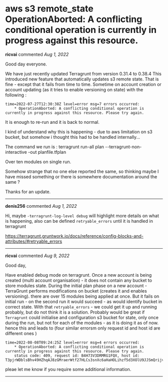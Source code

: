 # aws s3 remote_state OperationAborted: A conflicting conditional operation is currently in progress against this resource.

**ricvai** commented *Aug 1, 2022*

Good day everyone. 

We have just recently updated Terragrunt from version 0.31.4 to 0.38.4 
This introduced new feature that automatically updates s3 remote state. That is fine - except that it fails from time to time. 
Sometime on account creation or account updating (as it tries to enable versioning on state) with the following :

```
time=2022-07-27T12:30:38Z level=error msg=7 errors occurred:
	* OperationAborted: A conflicting conditional operation is currently in progress against this resource. Please try again.

```
It is enough to re-run and it is back to normal.

I kind of understand why this is happening - due to aws limitation on s3 bucket, but somehow i thought this had to be handled internally...

The command we run is :
terragrunt run-all plan --terragrunt-non-interactive  -out planfile.tfplan

Over ten modules on single run.

Somehow strange that no one else reported the same, so thinking maybe I have missed something or there is somewhere documentation around the same ?

Thanks for an update.
<br />
***


**denis256** commented *Aug 1, 2022*

Hi,
maybe `-terragrunt-log-level debug` will highlight more details on what is happening, also can be defined `retryable_errors` until it is handled in terragrunt

https://terragrunt.gruntwork.io/docs/reference/config-blocks-and-attributes/#retryable_errors
***

**ricvai** commented *Aug 9, 2022*

Good day,

Have enabled debug mode on terragrunt.
Once a new account is being created (multi account organisation) - it does not contain any bucket to store modules state.
During the initial plan phase on a new account - TerraGrunt performs modifications on bucket (creates it and enables versioning).
there are over 15 modules being applied at once.
But it fails on initial run - on the second run it would succeed - as would identify bucket in correct state. 
With that `retryable_errors` - we could get it up and running probably, but do not think it is a solution. Probably would be great if `Terragrunt` could initialise and configuration s3 bucket for state, only once during the run, but not for each of the modules - as it is doing it as of now. hence this and leads to (four similar errorsm only request id and host id are different ones ) 

    time=2022-08-08T09:24:25Z level=error msg=4 errors occurred:
	    * OperationAborted: A conflicting conditional operation is currently in progress against this resource. Please try again.
	    status code: 409, request id: B4H73V3DRMRG1FQX, host id: T3pjrWDblsBhv49HZhqAJ8zGMraerWtf27HLCs3snXc6aHaHOLihzf5d3XOlU9JJSmQrijvgO1c=

pleae let me know if you require some additional information.


***

